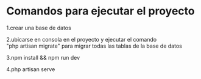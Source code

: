 <h1>Comandos para ejecutar el proyecto</h1>
1.crear una base de datos

2.ubicarse en consola en el proyecto y ejecutar el comando<br>
"php artisan migrate"
para migrar todas las tablas de la base de datos

3.npm install && npm run dev

4.php artisan serve
